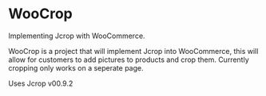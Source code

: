 # WooCrop

Implementing Jcrop with WooCommerce.

WooCrop is a project that will implement Jcrop into WooCommerce, 
this will allow for customers to add pictures to products and crop them.
Currently cropping only works on a seperate page.

Uses Jcrop v00.9.2 
